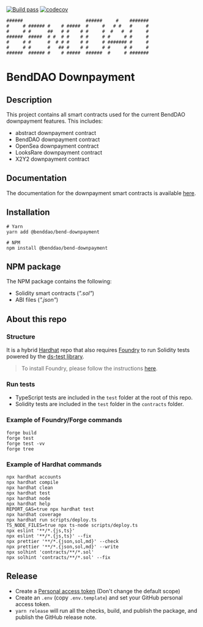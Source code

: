 [![Build pass](https://github.com/BendDAO/bend-downpayment/actions/workflows/tests.yaml/badge.svg)](https://github.com/BendDAO/bend-downpayment/actions/workflows/tests.js.yml)
[![codecov](https://codecov.io/gh/BendDAO/bend-downpayment/branch/main/graph/badge.svg?token=SduBujdAUN)](https://codecov.io/gh/BendDAO/bend-downpayment)

```
######                       ######     #    #######
#     # ###### #    # #####  #     #   # #   #     #
#     # #      ##   # #    # #     #  #   #  #     #
######  #####  # #  # #    # #     # #     # #     #
#     # #      #  # # #    # #     # ####### #     #
#     # #      #   ## #    # #     # #     # #     #
######  ###### #    # #####  ######  #     # #######
```

# BendDAO Downpayment

## Description

This project contains all smart contracts used for the current BendDAO downpayment features. This includes:

- abstract downpayment contract
- BendDAO downpayment contract
- OpenSea downpayment contract
- LooksRare downpayment contract
- X2Y2 downpayment contract

## Documentation

The documentation for the downpayment smart contracts is available [here](https://docs.benddao.xyz/developers/deployed-contracts/down-payment).

## Installation

```shell
# Yarn
yarn add @benddao/bend-downpayment

# NPM
npm install @benddao/bend-downpayment
```

## NPM package

The NPM package contains the following:

- Solidity smart contracts (_".sol"_)
- ABI files (_".json"_)

## About this repo

### Structure

It is a hybrid [Hardhat](https://hardhat.org/) repo that also requires [Foundry](https://book.getfoundry.sh/index.html) to run Solidity tests powered by the [ds-test library](https://github.com/dapphub/ds-test/).

> To install Foundry, please follow the instructions [here](https://book.getfoundry.sh/getting-started/installation.html).

### Run tests

- TypeScript tests are included in the `test` folder at the root of this repo.
- Solidity tests are included in the `test` folder in the `contracts` folder.

### Example of Foundry/Forge commands

```shell
forge build
forge test
forge test -vv
forge tree
```

### Example of Hardhat commands

```shell
npx hardhat accounts
npx hardhat compile
npx hardhat clean
npx hardhat test
npx hardhat node
npx hardhat help
REPORT_GAS=true npx hardhat test
npx hardhat coverage
npx hardhat run scripts/deploy.ts
TS_NODE_FILES=true npx ts-node scripts/deploy.ts
npx eslint '**/*.{js,ts}'
npx eslint '**/*.{js,ts}' --fix
npx prettier '**/*.{json,sol,md}' --check
npx prettier '**/*.{json,sol,md}' --write
npx solhint 'contracts/**/*.sol'
npx solhint 'contracts/**/*.sol' --fix
```

## Release

- Create a [Personal access token](https://github.com/settings/tokens/new?scopes=repo&description=release-it) (Don't change the default scope)
- Create an `.env` (copy `.env.template`) and set your GitHub personal access token.
- `yarn release` will run all the checks, build, and publish the package, and publish the GitHub release note.
